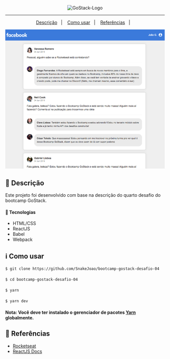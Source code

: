 <p align="center">
  <img alt="GoStack-Logo" src="https://rocketseat-cdn.s3-sa-east-1.amazonaws.com/bootcamp-header.png" width="200px"/>
</p>

---

<p align="center">
  <a href="#page_with_curl-descrição">Descrição</a>&nbsp;&nbsp;&nbsp;|&nbsp;&nbsp;&nbsp;
  <a href="#information_source-como-usar">Como usar</a>&nbsp;&nbsp;&nbsp;|&nbsp;&nbsp;&nbsp;
  <a href="#blue_book-referências">Referências</a>&nbsp;&nbsp;&nbsp;|&nbsp;&nbsp;&nbsp;
</p>

![Facebook](.github/facebook.png)

## :page_with_curl: Descrição

Este projeto foi desenvolvido com base na descrição do quarto desafio do bootcamp GoStack.

#### :rocket: Tecnologias

- HTML/CSS
- ReactJS
- Babel
- Webpack

## :information_source: Como usar

```bash
$ git clone https://github.com/SnakeJoao/bootcamp-gostack-desafio-04

$ cd bootcamp-gostack-desafio-04

$ yarn

$ yarn dev
```

#### Nota: Você deve ter instalado o gerenciador de pacotes [Yarn](https://yarnpkg.com/) globalmente.

## :blue_book: Referências

- [Rocketseat](https://docs.rocketseat.dev/)
- [ReactJS Docs](https://reactjs.org/)
